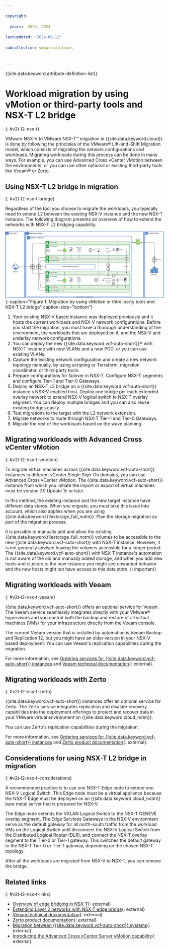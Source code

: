 ```yaml
---

copyright:

  years:  2023, 2024

lastupdated: "2024-09-12"

subcollection: vmwaresolutions


---
```


{{site.data.keyword.attribute-definition-list}}

# Workload migration by using vMotion or third-party tools and NSX-T L2 bridge
{: #v2t-l2-nsx-t}

VMware NSX-V to VMware NSX-T™ migration in {{site.data.keyword.cloud}} is done by following the principles of the VMware® Lift-and-Shift Migration model, which consists of migrating the network configurations and workloads. Migrating workloads during this process can be done in many ways. For example, you can use Advanced Cross vCenter vMotion between the environments, or you can use other optional or existing third-party tools like Veeam® or Zerto.

## Using NSX-T L2 bridge in migration
{: #v2t-l2-nsx-t-bridge}

Regardless of the tool you choose to migrate the workloads, you typically need to extend L2 between the existing NSX-V instance and the new NSX-T instance. The following diagram presents an overview of how to extend the networks with NSX-T L2 bridging capability.

![Migration by using vMotion or third-party tools and NSX-T L2 bridge](../../images/v2t-diagrams-l2-nsx-t.svg "No matter which migration method you choose, you typically need to extend L2 between the existing NSX-V and the new NSX-T instance. This shows how to extend the networks with NSX-T L2 bridging capability."){: caption="Figure 1. Migration by using vMotion or third-party tools and NSX-T L2 bridge" caption-side="bottom"}

1. Your existing NSX-V based instance was deployed previously and it hosts the current workloads and NSX-V network configurations. Before you start the migration, you must have a thorough understanding of the environment, the workloads that are deployed on it, and the NSX-V and underlay network configurations.
2. You can deploy the new {{site.data.keyword.vcf-auto-short}}® with NSX-T instance with new VLANs and a new POD, or you can use existing VLANs.
3. Capture the existing network configuration and create a new network topology manually, by using scripting or Terraform, migration coordinator, or third-party tools.
4. Prepare configurations for failover in NSX-T. Configure NSX-T segments and configure Tier-1 and Tier-0 Gateways.
5. Deploy an NSX-T L2 bridge on a {{site.data.keyword.vcf-auto-short}} instance's NSX-V enabled host. Deploy one bridge per each extended overlay network to extend NSX-V logical switch to NSX-T overlay segment. You can deploy multiple bridges and you can also reuse existing bridges easily.
6. Test migrations to the target with the L2 network extension.
7. Migrate networks to route through NSX-T Tier-1 and Tier-0 Gateways.
8. Migrate the rest of the workloads based on the wave planning.

## Migrating workloads with Advanced Cross vCenter vMotion
{: #v2t-l2-nsx-t-vmotion}

To migrate virtual machines across {{site.data.keyword.vcf-auto-short}} instances in different vCenter Single Sign-On domains, you can use Advanced Cross vCenter vMotion. Тhe {{site.data.keyword.vcf-auto-short}} instance from which you initiate the import or export of virtual machines must be version 7.0 Update 1c or later.

In this method, the existing instance and the new target instance have different data stores. When you migrate, you must take this issue into account, which also applies when you are using {{site.data.keyword.filestorage_full_notm}}. Plan the storage migration as part of the migration process.

It is possible to manually add and allow the existing {{site.data.keyword.filestorage_full_notm}} volumes to be accessible to the new {{site.data.keyword.vcf-auto-short}} with NSX-T instance. However, it is not generally advised leaving the volumes accessible for a longer period. The {{site.data.keyword.vcf-auto-short}} with NSX-T instance's automation is not aware of the old and manually added storage, and when you add new hosts and clusters to the new instance you might see unwanted behavior and the new hosts might not have access to this data store.
{: important}

## Migrating workloads with Veeam
{: #v2t-l2-nsx-t-veeam}

{{site.data.keyword.vcf-auto-short}} offers an optional service for Veeam. The Veeam service seamlessly integrates directly with your VMware® hypervisors and you control both the backup and restore of all virtual machines (VMs) for your infrastructure directly from the Veeam console.

The current Veeam version that is installed by automation is Veeam Backup and Replication 12, but you might have an older version in your NSX-V based deployment. You can use Veeam's replication capabilities during the migration.

For more information, see [Ordering services for {{site.data.keyword.vcf-auto-short}} instances](/docs/vmwaresolutions?topic=vmwaresolutions-vc_addingservices) and [Veeam technical documentation](https://www.veeam.com/support/help-center-technical-documentation.html?ad=in-text-link){: external}.

## Migrating workloads with Zerto
{: #v2t-l2-nsx-t-zerto}

{{site.data.keyword.vcf-auto-short}} instances offer an optional service for Zerto. The Zerto service integrates replication and disaster recovery capabilities into the deployment offerings to protect and recover data in your VMware virtual environment on {{site.data.keyword.cloud_notm}}.

You can use Zerto's replication capabilities during the migration.

For more information, see [Ordering services for {{site.data.keyword.vcf-auto-short}} instances](/docs/vmwaresolutions?topic=vmwaresolutions-vc_addingservices) and [Zerto product documentation](https://help.zerto.com){: external}.

## Considerations for using NSX-T L2 bridge in migration
{: #v2t-l2-nsx-t-considerations}

A recommended practice is to use one NSX-T Edge node to extend one NSX-V Logical Switch. This Edge node must be a virtual appliance because the NSX-T Edge must be deployed on an {{site.data.keyword.cloud_notm}} bare metal server that is prepared for NSX-V.

The Edge node extends the VXLAN Logical Switch to the NSX-T GENEVE overlay segment. The Edge Services Gateways in the NSX-V environment serve as the default gateway for all north-south traffic from the workload VMs on the Logical Switch until disconnect the NSX-V Logical Switch from the Distributed Logical Router (DLR), and connect the NSX-T overlay segment to the Tier-0 or Tier-1 gateway. This switches the default gateway to the NSX-T Tier-0 or Tier-1 gateway, depending on the chosen NSX-T topology.

After all the workloads are migrated from NSX-V to NSX-T, you can remove the bridge.

## Related links
{: #v2t-l2-nsx-t-links}

* [Overview of edge bridging in NSX-T](https://docs.vmware.com/en/VMware-NSX-T-Data-Center/3.2/migration/GUID-12FE83E9-2FA9-40F7-A3FF-BC21E13F6720.html){: external}
* [Extending Layer 2 networks with NSX-T edge bridge](https://docs.vmware.com/en/VMware-NSX-T-Data-Center/3.2/migration/GUID-5B9390FB-7E52-4669-AF63-3C3490841432.html){: external}
* [Veeam technical documentation](https://www.veeam.com/support/help-center-technical-documentation.html?ad=in-text-link){: external}
* [Zerto product documentation](https://help.zerto.com){: external}
* [Migration between {{site.data.keyword.vcf-auto-short}} systems](https://docs.vmware.com/en/VMware-vSphere/7.0/com.vmware.vsphere.vcenterhost.doc/GUID-59C7D7FF-D17E-45BC-9145-06B2993880A2.html){: external}
* [Introducing the Advanced Cross vCenter Server vMotion capability](https://core.vmware.com/resource/introducing-advanced-cross-vcenter-server-vmotion-capability#section1){: external}
